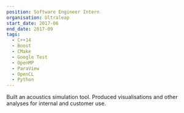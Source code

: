 ```yaml
---
position: Software Engineer Intern
organisation: Ultraleap
start_date: 2017-06
end_date: 2017-09
tags:
  - C++14
  - Boost
  - CMake
  - Google Test
  - OpenMP
  - ParaView
  - OpenCL
  - Python
---
```


Built an acoustics simulation tool. Produced visualisations and other analyses for internal and customer use.

